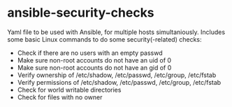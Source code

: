 # ansible-security-checks

Yaml file to be used with Ansible, for multiple hosts simultaniously. 
Includes some basic Linux commands to do some security(-related) checks:

- Check if there are no users with an empty passwd
- Make sure non-root accounts do not have an uid of 0
- Make sure non-root accounts do not have an gid of 0
- Verify ownership of /etc/shadow, /etc/passwd, /etc/group, /etc/fstab
- Verify permissions of /etc/shadow, /etc/passwd, /etc/group, /etc/fstab
- Check for world writable directories
- Check for files with no owner
